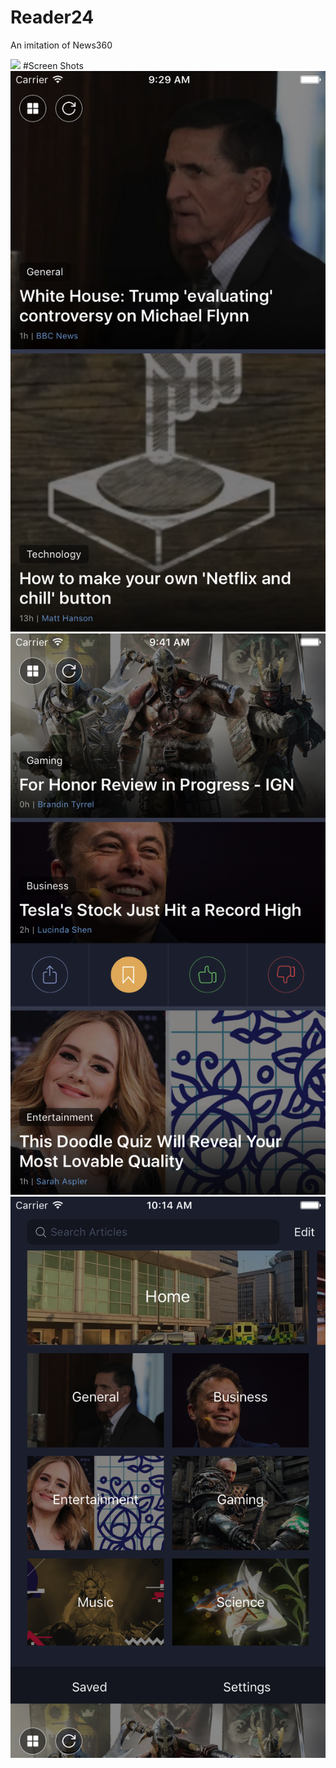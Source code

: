 # Reader24
An imitation of News360


![](demo.gif)
#Screen Shots
![](screenshot1.png)![](screenshot2.png)![](screenshot3.png)
